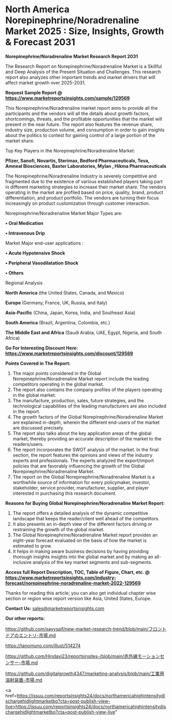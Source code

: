 # North America Norepinephrine/Noradrenaline Market 2025 : Size, Insights, Growth & Forecast 2031

<strong>Norepinephrine/Noradrenaline Market Research Report 2031</strong>

The Research Report on Norepinephrine/Noradrenaline Market is a Skillful and Deep Analysis of the Present Situation and Challenges. This research report also analyzes other important trends and market drivers that will affect market growth over 2025-2031.

<strong>Request Sample Report @ <a href=https://www.marketreportsinsights.com/sample/129569>https://www.marketreportsinsights.com/sample/129569</a></strong>

This Norepinephrine/Noradrenaline market report aims to provide all the participants and the vendors will all the details about growth factors, shortcomings, threats, and the profitable opportunities that the market will present in the near future. The report also features the revenue share, industry size, production volume, and consumption in order to gain insights about the politics to contest for gaining control of a large portion of the market share.

Top Key Players in the Norepinephrine/Noradrenaline Market:

<strong>Pfizer, Sanofi, Novartis, Sterimax, Bedford Pharmaceuticals, Teva, Amneal Biosciences, Baxter Laboratories, Mylan , Hikma Pharmaceuticals</strong>

The Norepinephrine/Noradrenaline Industry is severely competitive and fragmented due to the existence of various established players taking part in different marketing strategies to increase their market share. The vendors operating in the market are profiled based on price, quality, brand, product differentiation, and product portfolio. The vendors are turning their focus increasingly on product customization through customer interaction.

Norepinephrine/Noradrenaline Market Major Types are:

<strong>• Oral Medication

• Intravenous Drip</strong>

Market Major end-user applications :

<strong>• Acute Hypotensive Shock

• Peripheral Vasodilatation Shock

• Others</strong>

Regional Analysis

</u><strong><b>North America</b></strong> (the United States, Canada, and Mexico)

<strong><b>Europe </b></strong>(Germany, France, UK, Russia, and Italy)

<strong><b>Asia-Pacific</b></strong> (China, Japan, Korea, India, and Southeast Asia)

<strong><b>South America</b></strong> (Brazil, Argentina, Colombia, etc.)

<strong><b>The Middle East and Africa</b></strong> (Saudi Arabia, UAE, Egypt, Nigeria, and South Africa)

<strong>Go For Interesting Discount Here: <a href=https://www.marketreportsinsights.com/discount/129569>https://www.marketreportsinsights.com/discount/129569</a></strong>

<strong>Points Covered in The Report:</strong>
<ol>
  <li>The major points considered in the Global Norepinephrine/Noradrenaline Market report include the leading competitors operating in the global market.</li>
  <li>The report also contains the company profiles of the players operating in the global market.</li>
  <li>The manufacture, production, sales, future strategies, and the technological capabilities of the leading manufacturers are also included in the report.</li>
  <li>The growth factors of the Global Norepinephrine/Noradrenaline Market are explained in-depth, wherein the different end-users of the market are discussed precisely.</li>
  <li>The report also talks about the key application areas of the global market, thereby providing an accurate description of the market to the readers/users.</li>
  <li>The report incorporates the SWOT analysis of the market. In the final section, the report features the opinions and views of the industry experts and professionals. The experts analyzed the export/import policies that are favorably influencing the growth of the Global Norepinephrine/Noradrenaline Market.</li>
  <li>The report on the Global Norepinephrine/Noradrenaline Market is a worthwhile source of information for every policymaker, investor, stakeholder, service provider, manufacturer, supplier, and player interested in purchasing this research document.</li>
</ol>
<strong>Reasons for Buying Global Norepinephrine/Noradrenaline Market Report:</strong>

<ol>
  <li>The report offers a detailed analysis of the dynamic competitive landscape that keeps the reader/client well ahead of the competitors.</li>
  <li>It also presents an in-depth view of the different factors driving or restraining the growth of the global market.</li>
  <li>The Global Norepinephrine/Noradrenaline Market report provides an eight-year forecast evaluated on the basis of how the market is estimated to grow.</li>
  <li>It helps in making aware business decisions by having providing thorough insights insights into the global market and by making an all-inclusive analysis of the key market segments and sub-segments.</li>
</ol>
<strong>Access full Report Description, TOC, Table of Figure, Chart, etc. @ <a href=https://www.marketreportsinsights.com/industry-forecast/norepinephrine-noradrenaline-market-2022-129569>https://www.marketreportsinsights.com/industry-forecast/norepinephrine-noradrenaline-market-2022-129569</a></strong>


Thanks for reading this article; you can also get individual chapter wise section or region wise report version like Asia, United States, Europe.

<strong>Contact Us:</strong>
sales@marketreportsinsights.com

<strong>Our other reports:</strong>

<a href=https://github.com/sayysaif/new-market-research-trend/blob/main/フロントドアのエントリ-市場.md>https://github.com/sayysaif/new-market-research-trend/blob/main/フロントドアのエントリ-市場.md</a>

<a href=https://tanomuno.com/illust/514274>https://tanomuno.com/illust/514274</a>

<a href=https://github.com/Hindavi23/reportsinsites-/blob/main/赤外線モーションセンサー-市場.md>https://github.com/Hindavi23/reportsinsites-/blob/main/赤外線モーションセンサー-市場.md</a>

<a href=https://github.com/digitalgrowth4347/marketing-analysis/blob/main/工業用溶射装置-市場.md>https://github.com/digitalgrowth4347/marketing-analysis/blob/main/工業用溶射装置-市場.md</a>

<a href=https://issuu.com/reportsinsights24/docs/northamericahighintensitydischargehidlightmarketbo?cta=post-publish-view-live>https://issuu.com/reportsinsights24/docs/northamericahighintensitydischargehidlightmarketbo?cta=post-publish-view-live</a>"
